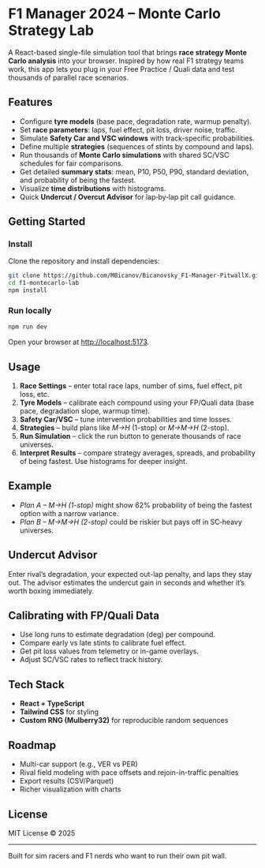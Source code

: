 # F1 Manager 2024 – Monte Carlo Strategy Lab

A React-based single-file simulation tool that brings **race strategy Monte Carlo analysis** into your browser. Inspired by how real F1 strategy teams work, this app lets you plug in your Free Practice / Quali data and test thousands of parallel race scenarios.

## Features
- Configure **tyre models** (base pace, degradation rate, warmup penalty).
- Set **race parameters**: laps, fuel effect, pit loss, driver noise, traffic.
- Simulate **Safety Car and VSC windows** with track-specific probabilities.
- Define multiple **strategies** (sequences of stints by compound and laps).
- Run thousands of **Monte Carlo simulations** with shared SC/VSC schedules for fair comparisons.
- Get detailed **summary stats**: mean, P10, P50, P90, standard deviation, and probability of being the fastest.
- Visualize **time distributions** with histograms.
- Quick **Undercut / Overcut Advisor** for lap‑by‑lap pit call guidance.

## Getting Started

### Install
Clone the repository and install dependencies:
```bash
git clone https://github.com/MBicanov/Bicanovsky_F1-Manager-PitwallX.git
cd f1-montecarlo-lab
npm install
```

### Run locally
```bash
npm run dev
```
Open your browser at [http://localhost:5173](http://localhost:5173).

## Usage
1. **Race Settings** – enter total race laps, number of sims, fuel effect, pit loss, etc.
2. **Tyre Models** – calibrate each compound using your FP/Quali data (base pace, degradation slope, warmup time).
3. **Safety Car/VSC** – tune intervention probabilities and time losses.
4. **Strategies** – build plans like *M→H* (1-stop) or *M→M→H* (2-stop).
5. **Run Simulation** – click the run button to generate thousands of race universes.
6. **Interpret Results** – compare strategy averages, spreads, and probability of being fastest. Use histograms for deeper insight.

## Example
- *Plan A – M→H (1-stop)* might show 62% probability of being the fastest option with a narrow variance.
- *Plan B – M→M→H (2-stop)* could be riskier but pays off in SC‑heavy universes.

## Undercut Advisor
Enter rival’s degradation, your expected out-lap penalty, and laps they stay out. The advisor estimates the undercut gain in seconds and whether it’s worth boxing immediately.

## Calibrating with FP/Quali Data
- Use long runs to estimate degradation (deg) per compound.
- Compare early vs late stints to calibrate fuel effect.
- Get pit loss values from telemetry or in-game overlays.
- Adjust SC/VSC rates to reflect track history.

## Tech Stack
- **React + TypeScript**
- **Tailwind CSS** for styling
- **Custom RNG (Mulberry32)** for reproducible random sequences

## Roadmap
- Multi-car support (e.g., VER vs PER)
- Rival field modeling with pace offsets and rejoin-in-traffic penalties
- Export results (CSV/Parquet)
- Richer visualization with charts

## License
MIT License © 2025

---
Built for sim racers and F1 nerds who want to run their own pit wall.
